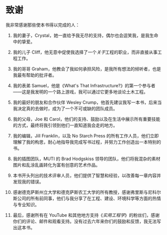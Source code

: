 # 致谢

我非常感谢那些使本书得以完成的人：

1.  我的妻子，Crystal，她一直给予我无尽的支持，偶尔也会逗笑我，是我生命中的挚爱。

1.  我的儿子 Cliff，他无意中促使我选择了一个*关于*工程的职业，而非直接从事工程工作。

1.  我的哥哥 Graham，他教会了我如何承担风险，是我所有想法的倾听者，也是我最有帮助的批评者。

1.  我的表弟 Samuel，他是《What's That Infrastructure?》的第一个参与者——这是我发明的一个路上游戏，我可以通过它更多地谈论土木工程。

1.  我的最好的朋友和合作伙伴 Wesley Crump，他首先建议我写一本书，后来当我决定真的去做时，成为了一个不可或缺的团队成员。

1.  我的父母，Joe 和 Carol，他们的支持、鼓励以及在生活中展示所有重要技能的方式，最终将我引领到他们一直知道我会走的地方。

1.  我的编辑，Jill Franklin，以及 No Starch Press 的所有工作人员，他们立即理解了我的构思，耐心地指导我完成写书过程，并努力工作创造出一本特别的书。

1.  我的插图团队，MUTI 的 Brad Hodgskiss 领导的团队，他们将我混杂的素材图片和乱涂乱画转化为富有创意的艺术作品。

1.  本书开头列出的技术评审人员，他们提供了智慧和经验，以改善每一章内容并发现我的错误。

1.  感谢德克萨斯州立大学和德克萨斯农工大学的所有教授，感谢弗里斯与尼科尔斯公司的所有前同事，他们与我分享了在工程、建设、环境科学等方面的热情与专业知识。

1.  最后，感谢所有在 YouTube 和其他地方支持《*实用工程学*》的粉丝们，感谢你们的评论、邮件和观看支持。没有过去六年来你们的鼓励和反馈，我无法写出这本书。
